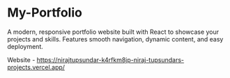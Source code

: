 # My-Portfolio

A modern, responsive portfolio website built with React to showcase your projects and skills. Features smooth navigation, dynamic content, and easy deployment.

Website - https://nirajtupsundar-k4rfkm8jp-niraj-tupsundars-projects.vercel.app/





